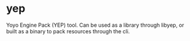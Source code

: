 # yep

Yoyo Engine Pack (YEP) tool. Can be used as a library through libyep, or built as a binary to pack resources through the cli.
